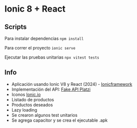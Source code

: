 # Ionic 8 + React

## Scripts

Para instalar dependencias
`npm install`

Para correr el proyecto
`ionic serve`

Ejecutar las pruebas unitarias
`npx vitest tests`


## Info
* Aplicación usando Ionic V8 y React (2024) - [Ionicframework](https://ionicframework.com/docs/)
* Implementación del API: [Fake API Platzi](https://fakeapi.platzi.com/)
* Iconos [Ionic.io](https://ionic.io/ionicons)
* Listado de productos
* Productos deseados
* Lazy loading
* Se crearon algunos test unitarios
* Se agrega capacitor y se crea el ejecutable .apk
